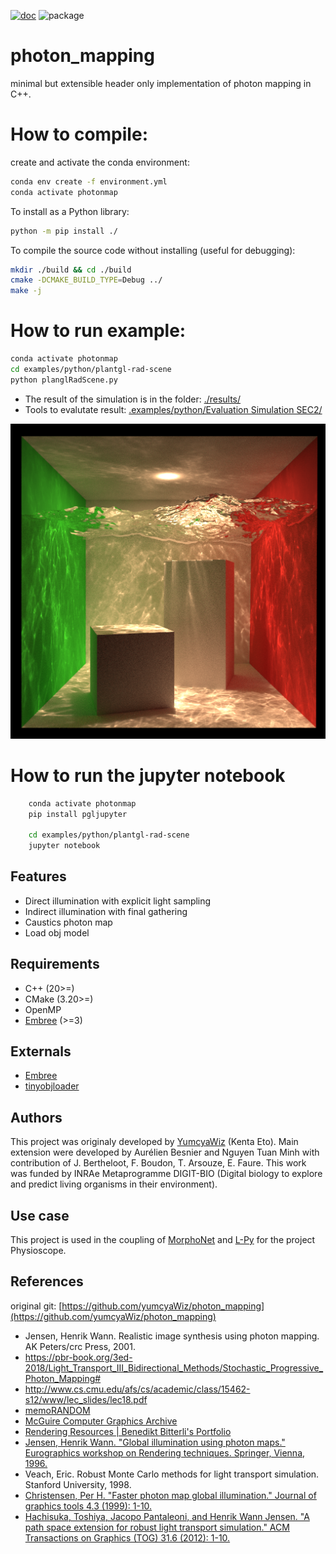 [![doc](https://github.com/AurelienBesnier/photon_mapping/actions/workflows/build-docs-upload.yml/badge.svg)](https://minhlucky9.github.io/photon_mapping/build/html/index.html)
![package](https://github.com/AurelienBesnier/photon_mapping/actions/workflows/python-package-conda.yml/badge.svg)

# photon_mapping

minimal but extensible header only implementation of photon mapping in C++.

# How to compile:
create and activate the conda environment:
```bash
conda env create -f environment.yml
conda activate photonmap
```
To install as a Python library:
```bash
python -m pip install ./
```

To compile the source code without installing (useful for debugging):
```bash
mkdir ./build && cd ./build
cmake -DCMAKE_BUILD_TYPE=Debug ../
make -j
```

# How to run example:

```bash
conda activate photonmap
cd examples/python/plantgl-rad-scene
python planglRadScene.py
```

* The result of the simulation is in the folder: [./results/](https://github.com/minhlucky9/photon_mapping/tree/main/examples/python/plantgl-rad-scene/results)
* Tools to evalutate result: [.examples/python/Evaluation Simulation SEC2/](https://github.com/minhlucky9/photon_mapping/tree/main/examples/python/Evaluation%20Simulation%20SEC2)


![](img/cornellbox-water_pm.png)

# How to run the jupyter notebook

```bash
    conda activate photonmap
    pip install pgljupyter

    cd examples/python/plantgl-rad-scene
    jupyter notebook
```
## Features

* Direct illumination with explicit light sampling
* Indirect illumination with final gathering
* Caustics photon map
* Load obj model

## Requirements

* C++ (20>=)
* CMake (3.20>=)
* OpenMP
* [Embree](https://github.com/embree/embree) (>=3)

## Externals

* [Embree](https://github.com/embree/embree)
* [tinyobjloader](https://github.com/tinyobjloader/tinyobjloader)

## Authors
This project was originaly developed by [YumcyaWiz](https://github.com/yumcyaWiz/) (Kenta Eto). Main extension were developed by Aurélien Besnier and Nguyen Tuan Minh with contribution of J. Bertheloot, F. Boudon, T. Arsouze, E. Faure.
This work was funded by INRAe Metaprogramme DIGIT-BIO (Digital biology to explore and predict living organisms in their environment). 

## Use case 
This project is used in the coupling of [MorphoNet](https://morphonet.org) and [L-Py](https://github.com/openalea/lpy) for the project Physioscope.

## References

original git: [https://github.com/yumcyaWiz/photon_mapping](https://github.com/yumcyaWiz/photon_mapping)

* Jensen, Henrik Wann. Realistic image synthesis using photon mapping. AK Peters/crc Press, 2001.
* https://pbr-book.org/3ed-2018/Light_Transport_III_Bidirectional_Methods/Stochastic_Progressive_Photon_Mapping# 
* http://www.cs.cmu.edu/afs/cs/academic/class/15462-s12/www/lec_slides/lec18.pdf
* [memoRANDOM](https://rayspace.xyz/)
* [McGuire Computer Graphics Archive](http://casual-effects.com/data/)
* [Rendering Resources | Benedikt Bitterli's Portfolio](https://benedikt-bitterli.me/resources/)
* [Jensen, Henrik Wann. "Global illumination using photon maps." Eurographics workshop on Rendering techniques. Springer, Vienna, 1996.](https://link.springer.com/chapter/10.1007/978-3-7091-7484-5_3)
* Veach, Eric. Robust Monte Carlo methods for light transport simulation. Stanford University, 1998.
* [Christensen, Per H. "Faster photon map global illumination." Journal of graphics tools 4.3 (1999): 1-10.](https://doi.org/10.1080/10867651.1999.10487505)
* [Hachisuka, Toshiya, Jacopo Pantaleoni, and Henrik Wann Jensen. "A path space extension for robust light transport simulation." ACM Transactions on Graphics (TOG) 31.6 (2012): 1-10.](https://dl.acm.org/doi/10.1145/2366145.2366210)
